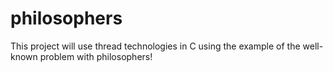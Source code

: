 # philosophers
This project will use thread technologies in C using the example of the well-known problem with philosophers!
